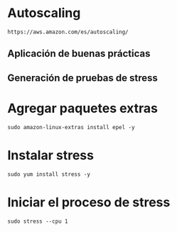 # Autoscaling
```https://aws.amazon.com/es/autoscaling/```

## Aplicación de buenas prácticas

## Generación de pruebas de stress

# Agregar paquetes extras
```sudo amazon-linux-extras install epel -y```
 
# Instalar stress
```sudo yum install stress -y```
 
# Iniciar el proceso de stress
```sudo stress --cpu 1```

